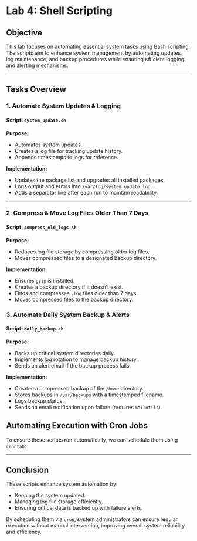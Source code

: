 # **Lab 4: Shell Scripting**

## **Objective**
This lab focuses on automating essential system tasks using Bash scripting. The scripts aim to enhance system management by automating updates, log maintenance, and backup procedures while ensuring efficient logging and alerting mechanisms.

---

## **Tasks Overview**

### **1. Automate System Updates & Logging**
#### **Script: `system_update.sh`**
**Purpose:**
- Automates system updates.
- Creates a log file for tracking update history.
- Appends timestamps to logs for reference.

**Implementation:**
- Updates the package list and upgrades all installed packages.
- Logs output and errors into `/var/log/system_update.log`.
- Adds a separator line after each run to maintain readability.



---

### **2. Compress & Move Log Files Older Than 7 Days**
#### **Script: `compress_old_logs.sh`**
**Purpose:**
- Reduces log file storage by compressing older log files.
- Moves compressed files to a designated backup directory.

**Implementation:**
- Ensures `gzip` is installed.
- Creates a backup directory if it doesn’t exist.
- Finds and compresses `.log` files older than 7 days.
- Moves compressed files to the backup directory.



### **3. Automate Daily System Backup & Alerts**
#### **Script: `daily_backup.sh`**
**Purpose:**
- Backs up critical system directories daily.
- Implements log rotation to manage backup history.
- Sends an alert email if the backup process fails.

**Implementation:**
- Creates a compressed backup of the `/home` directory.
- Stores backups in `/var/backups` with a timestamped filename.
- Logs backup status.
- Sends an email notification upon failure (requires `mailutils`).


## **Automating Execution with Cron Jobs**
To ensure these scripts run automatically, we can schedule them using `crontab`:


---

## **Conclusion**
These scripts enhance system automation by:
- Keeping the system updated.
- Managing log file storage efficiently.
- Ensuring critical data is backed up with failure alerts.

By scheduling them via `cron`, system administrators can ensure regular execution without manual intervention, improving overall system reliability and efficiency.

